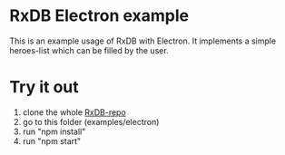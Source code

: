 # RxDB Electron example

This is an example usage of RxDB with Electron. It implements a simple heroes-list which can be filled by the user.

# Try it out
1. clone the whole [RxDB-repo](https://github.com/pubkey/rxdb)
2. go to this folder (examples/electron)
3. run "npm install"
4. run "npm start"
